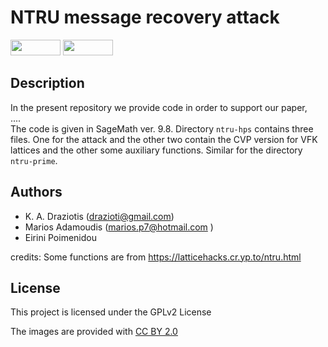 # NTRU message recovery attack
<p float="left">
<img src="https://img.shields.io/badge/license-GPLv2-lightgrey.svg" width="80" height="25">
<img src="https://github.com/sagemath/artwork/blob/master/sage-logo-2018.svg" width="80" height="25"> 
</p>

## Description

In the present repository we provide code in order to support our paper,<br> 
....
<br>
The code is given in SageMath ver. 9.8. Directory ```ntru-hps``` contains three files. One for the attack and the other two contain the CVP version for VFK lattices and the other some auxiliary functions. Similar for the directory ```ntru-prime```.

## Authors

* K. A. Draziotis (drazioti@gmail.com)
* Marios Adamoudis (marios.p7@hotmail.com )
* Eirini Poimenidou

credits: Some functions are from https://latticehacks.cr.yp.to/ntru.html

## License

This project is licensed under the GPLv2 License

The images are provided with [CC BY 2.0](https://creativecommons.org/licenses/by/2.0/)
